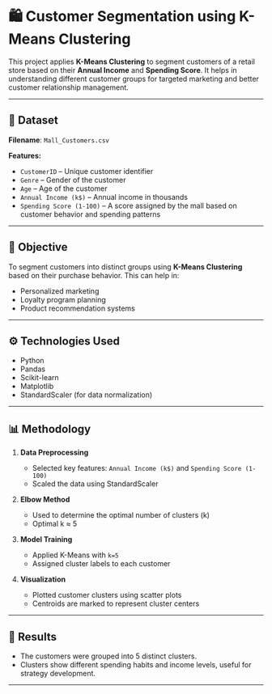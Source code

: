 # 🛍️ Customer Segmentation using K-Means Clustering

This project applies **K-Means Clustering** to segment customers of a retail store based on their **Annual Income** and **Spending Score**. It helps in understanding different customer groups for targeted marketing and better customer relationship management.

---

## 📂 Dataset

**Filename**: `Mall_Customers.csv`

**Features:**
- `CustomerID` – Unique customer identifier  
- `Genre` – Gender of the customer  
- `Age` – Age of the customer  
- `Annual Income (k$)` – Annual income in thousands  
- `Spending Score (1-100)` – A score assigned by the mall based on customer behavior and spending patterns  

---

## 🧠 Objective

To segment customers into distinct groups using **K-Means Clustering** based on their purchase behavior. This can help in:
- Personalized marketing
- Loyalty program planning
- Product recommendation systems

---

## ⚙️ Technologies Used

- Python  
- Pandas  
- Scikit-learn  
- Matplotlib  
- StandardScaler (for data normalization)

---

## 📊 Methodology

1. **Data Preprocessing**
   - Selected key features: `Annual Income (k$)` and `Spending Score (1-100)`
   - Scaled the data using StandardScaler

2. **Elbow Method**
   - Used to determine the optimal number of clusters (k)
   - Optimal k ≈ 5

3. **Model Training**
   - Applied K-Means with `k=5`
   - Assigned cluster labels to each customer

4. **Visualization**
   - Plotted customer clusters using scatter plots
   - Centroids are marked to represent cluster centers

---

## 📌 Results

- The customers were grouped into 5 distinct clusters.
- Clusters show different spending habits and income levels, useful for strategy development.

---
